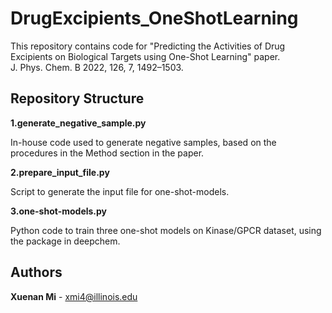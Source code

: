 # DrugExcipients_OneShotLearning
This repository contains code for "Predicting the Activities of Drug Excipients on Biological Targets using One-Shot Learning" paper. <br>
J. Phys. Chem. B 2022, 126, 7, 1492–1503.

## Repository Structure

**1.generate_negative_sample.py**

In-house code used to generate negative samples, based on the procedures in the Method section in the paper.  


**2.prepare_input_file.py**  

Script to generate the input file for one-shot-models.


**3.one-shot-models.py**  

Python code to train three one-shot models on Kinase/GPCR dataset, using the package in deepchem.

## Authors

**Xuenan Mi** - [xmi4@illinois.edu](mailto:xmi4@illinois.edu)
